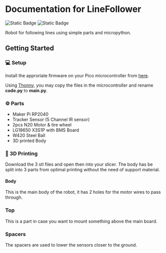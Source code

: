 # Documentation for LineFollower
![Static Badge](https://img.shields.io/badge/MicroPython-%232b2728?style=flat-square&logo=micropython)
![Static Badge](https://img.shields.io/badge/Raspberry%20Pi%20Pico-%23a22846?style=flat-square&logo=raspberrypi)


Robot for following lines using simple parts and micropython.

## Getting Started
### 💻 Setup
Install the approriate firmware on your Pico microcontroller from [here](https://micropython.org/download/).

Using [Thonny](https://thonny.org/), you may copy the files in the microcontroller and rename **code.py** to **main.py**.

### ⚙️ Parts
* Maker Pi RP2040
* Tracker Sensor (5 Channel IR sensor)
* 2pcs N20 Motor & tire wheel
* LG18650 X3S1P with BMS Board
* W420 Steel Ball
* 3D printed Body

### 🔨 3D Printing
Download the 3 stl files and open then into your slicer. The body has be split into 3 parts from optimal printing without the need of support material.

#### Body
This is the main body of the robot, it has 2 holes for the motor wires to pass through.

### Top
This is a part in case you want to mount something above the main board.

### Spacers
The spacers are used to lower the sensors closer to the ground.
